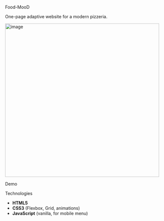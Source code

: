 Food-MooD

One-page adaptive website for a modern pizzeria.

<img width="500" height="auto" alt="image" src="https://github.com/user-attachments/assets/3fc992c4-a702-42d6-81f6-f934c7c052c8" />

Demo

Technologies
- **HTML5**
- **CSS3** (Flexbox, Grid, animations)
- **JavaScript** (vanilla, for mobile menu)
